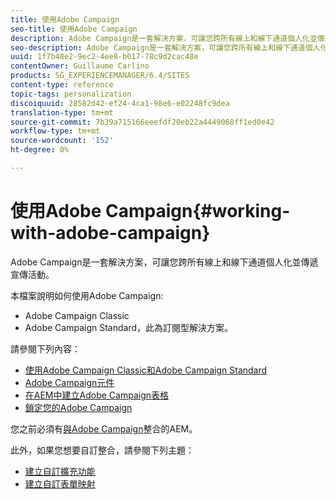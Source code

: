 ```yaml
---
title: 使用Adobe Campaign
seo-title: 使用Adobe Campaign
description: Adobe Campaign是一套解決方案，可讓您跨所有線上和線下通道個人化並傳遞宣傳活動
seo-description: Adobe Campaign是一套解決方案，可讓您跨所有線上和線下通道個人化並傳遞宣傳活動
uuid: 1f7b48e2-9ec2-4ee8-b017-78c9d2cac48e
contentOwner: Guillaume Carlino
products: SG_EXPERIENCEMANAGER/6.4/SITES
content-type: reference
topic-tags: personalization
discoiquuid: 28582d42-ef24-4ca1-98e6-e02248fc9dea
translation-type: tm+mt
source-git-commit: 7b39a715166eeefdf20eb22a4449068ff1ed0e42
workflow-type: tm+mt
source-wordcount: '152'
ht-degree: 0%

---
```



# 使用Adobe Campaign{#working-with-adobe-campaign}

Adobe Campaign是一套解決方案，可讓您跨所有線上和線下通道個人化並傳遞宣傳活動。

本檔案說明如何使用Adobe Campaign:

* Adobe Campaign Classic
* Adobe Campaign Standard，此為訂閱型解決方案。

請參閱下列內容：

* [使用Adobe Campaign Classic和Adobe Campaign Standard](/help/sites-authoring/campaign.md)
* [Adobe Campaign元件](/help/sites-authoring/adobe-campaign-components.md)
* [在AEM中建立Adobe Campaign表格](/help/sites-authoring/adobe-campaign-forms.md)
* [鎖定您的Adobe Campaign](/help/sites-authoring/target-adobe-campaign.md)

您之前必須有[與Adobe Campaign](/help/sites-administering/campaign.md)整合的AEM。

此外，如果您想要自訂整合，請參閱下列主題：

* [建立自訂擴充功能](/help/sites-developing/extending-campaign-extensions.md)
* [建立自訂表單映射](/help/sites-developing/extending-campaign-form-mapping.md)


